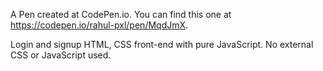 A Pen created at CodePen.io. You can find this one at https://codepen.io/rahul-pxl/pen/MqdJmX.

 Login and signup HTML, CSS  front-end with pure JavaScript. No external CSS or JavaScript used. 
